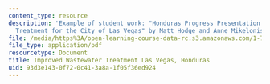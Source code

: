 ```yaml
---
content_type: resource
description: 'Example of student work: "Honduras Progress Presentation: Improved Wastewater
  Treatment for the City of Las Vegas" by Matt Hodge and Anne Mikelonis.'
file: /media/https%3A/open-learning-course-data-rc.s3.amazonaws.com/1-782-environmental-engineering-masters-of-engineering-project-fall-2007-spring-2008/93d3e1430f720c413a8a1f05f36ed924_final_honduras.pdf
file_type: application/pdf
resourcetype: Document
title: Improved Wastewater Treatment Las Vegas, Honduras
uid: 93d3e143-0f72-0c41-3a8a-1f05f36ed924
---
```

